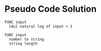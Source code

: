 # Pseudo Code Solution

```
FUNC input
  CALC natural log of input + 1
```

```
FUNC input
  number to string
  string length
```
